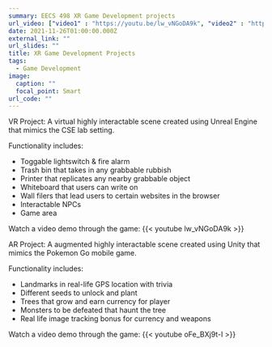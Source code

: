 ```yaml
---
summary: EECS 498 XR Game Development projects
url_video: ["video1" : "https://youtu.be/lw_vNGoDA9k", "video2" : "https://youtu.be/oFe_BXj9t-I"]
date: 2021-11-26T01:00:00.000Z
external_link: ""
url_slides: ""
title: XR Game Development Projects
tags:
  - Game Development
image:
  caption: ""
  focal_point: Smart
url_code: ""
---
```

VR Project:
A virtual highly interactable scene created using Unreal Engine that mimics the CSE lab setting. 

Functionality includes:

* Toggable lightswitch & fire alarm
* Trash bin that takes in any grabbable rubbish
* Printer that replicates any nearby grabbable object
* Whiteboard that users can write on
* Wall filers that lead users to certain websites in the browser
* Interactable NPCs
* Game area

Watch a video demo through the game:
{{< youtube lw_vNGoDA9k >}}

AR Project:
A augmented highly interactable scene created using Unity that mimics the Pokemon Go mobile game.

Functionality includes:

* Landmarks in real-life GPS location with trivia
* Different seeds to unlock and plant
* Trees that grow and earn currency for player
* Monsters to be defeated that haunt the tree
* Real life image tracking bonus for currency and weapons

Watch a video demo through the game:
{{< youtube oFe_BXj9t-I >}}
